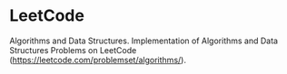 # LeetCode
Algorithms and Data Structures.
Implementation of Algorithms and Data Structures Problems on LeetCode (https://leetcode.com/problemset/algorithms/).
